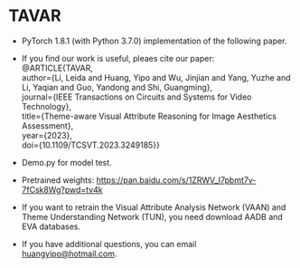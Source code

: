 # TAVAR

* PyTorch 1.8.1 (with Python 3.7.0) implementation of the following paper.

* If you find our work is useful, pleaes cite our paper:  
@ARTICLE{TAVAR,  
  author={Li, Leida and Huang, Yipo and Wu, Jinjian and Yang, Yuzhe and Li, Yaqian and Guo, Yandong and Shi, Guangming},  
  journal={IEEE Transactions on Circuits and Systems for Video Technology},   
  title={Theme-aware Visual Attribute Reasoning for Image Aesthetics Assessment},   
  year={2023},  
  doi={10.1109/TCSVT.2023.3249185}} 

* Demo.py for model test.

* Pretrained weights: https://pan.baidu.com/s/1ZRWV_I7pbmt7v-7fCsk8Wg?pwd=tv4k

* If you want to retrain the Visual Attribute Analysis Network (VAAN) and Theme Understanding Network (TUN), you need download AADB and EVA databases.

* If you have additional questions, you can email huangyipo@hotmail.com.
